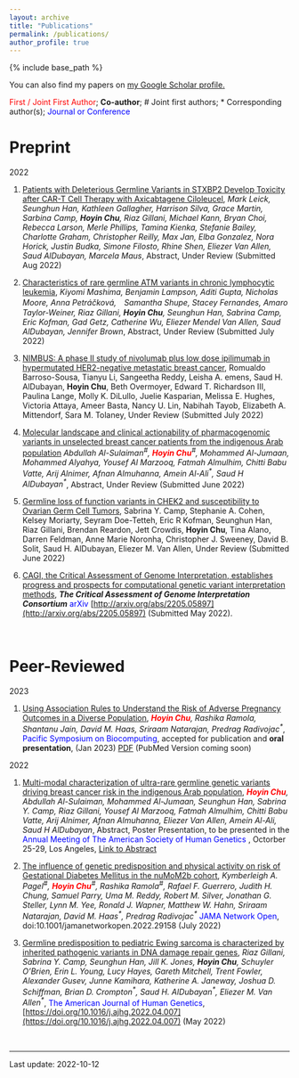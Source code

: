 ```yaml
---
layout: archive
title: "Publications"
permalink: /publications/
author_profile: true
---
```


{% include base_path %}


You can also find my papers on <u><a href="{{author.googlescholar}}">my Google Scholar profile</a>.</u>

<span style="color:red">First / Joint First Author</span>; **Co-author**; \# Joint first authors; \* Corresponding author(s); <span style="color:blue">Journal or Conference</span>

# Preprint

2022

1. <ins>Patients with Deleterious Germline Variants in STXBP2 Develop Toxicity after CAR-T Cell Therapy with Axicabtagene Ciloleucel</ins>, <em>Mark Leick, Seunghun Han, Kathleen Gallagher, Harrison Silva, Grace Martin, Sarbina Camp, **Hoyin Chu**, Riaz Gillani, Michael Kann, Bryan Choi, Rebecca Larson, Merle Phillips, Tamina Kienka, Stefanie Bailey, Charlotte Graham, Christopher Reilly, Max Jan, Elba Gonzalez, Nora Horick, Justin Budka, Simone Filosto, Rhine Shen, Eliezer Van Allen, Saud AlDubayan, Marcela Maus</em>, Abstract, Under Review (Submitted Aug 2022)

1. <ins>Characteristics of rare germline ATM variants in chronic lymphocytic leukemia</ins>, <em>Kiyomi Mashima, Benjamin Lampson, Aditi Gupta, Nicholas Moore, Anna Petráčková,　Samantha Shupe, Stacey Fernandes, Amaro Taylor-Weiner, Riaz Gillani, **Hoyin Chu**, Seunghun Han, Sabrina Camp, Eric Kofman, Gad Getz, Catherine Wu, Eliezer Mendel Van Allen, Saud AlDubayan, Jennifer Brown</em>, Abstract, Under Review (Submitted July 2022)

1. <ins>NIMBUS: A phase II study of nivolumab plus low dose ipilimumab in hypermutated HER2-negative metastatic breast cancer</ins>, Romualdo Barroso-Sousa, Tianyu Li, Sangeetha Reddy, Leisha A. emens, Saud H. AlDubayan, **Hoyin Chu**, Beth Overmoyer, Edward T. Richardson III, Paulina Lange, Molly K. DiLullo, Juelie Kasparian, Melissa E. Hughes, Victoria Attaya, Ameer Basta, Nancy U. Lin, Nabihah Tayob, Elizabeth A. Mittendorf, Sara M. Tolaney, Under Review (Submitted July 2022)

1. <ins>Molecular landscape and clinical actionability of pharmacogenomic variants in unselected breast cancer patients from the indigenous Arab population</ins> <em>Abdullah Al-Sulaiman<sup>#</sup>, <span style="color:red">**Hoyin Chu**</span><sup>#</sup>, Mohammed Al-Jumaan, Mohammed Alyahya, Yousef Al Marzooq, Fatmah Almulhim, Chitti Babu Vatte, Arij Alnimer, Afnan Almuhanna, Amein Al-Ali<sup>\*</sup>, Saud H AlDubayan<sup>\*</sup></em>, Abstract, Under Review (Submitted June 2022)

1. <ins>Germline loss of function variants in CHEK2 and susceptibility to Ovarian Germ Cell Tumors</ins>, Sabrina Y. Camp, Stephanie A. Cohen, Kelsey Moriarty, Seyram Doe-Tetteh, Eric R Kofman, Seunghun Han, Riaz Gillani, Brendan Reardon, Jett Crowdis, **Hoyin Chu**, Tina Alano, Darren Feldman, Anne Marie Noronha, Christopher J. Sweeney, David B. Solit, Saud H. AlDubayan, Eliezer M. Van Allen, Under Review (Submitted June 2022)

1. <ins>CAGI, the Critical Assessment of Genome Interpretation, establishes progress and prospects for computational genetic variant interpretation methods</ins>, <em>**The Critical Assessment of Genome Interpretation Consortium**</em> <span style="color:blue">arXiv</span> [http://arxiv.org/abs/2205.05897](http://arxiv.org/abs/2205.05897)  (Submitted May 2022).


<br/>

# Peer-Reviewed

2023

1. <ins>Using Association Rules to Understand the Risk of Adverse Pregnancy Outcomes in a Diverse Population</ins>,  <em><span style="color:red">**Hoyin Chu**</span>, Rashika Ramola, Shantanu Jain, David M. Haas, Sriraam Natarajan, Predrag Radivojac<sup>\*</sup></em>, <span style="color:blue">Pacific Symposium on Biocomputing</span>, accepted for publication and **oral presentation**, (Jan 2023) [PDF](https://hoyinchu.github.io/files/Chu_PSB_2023_Camera_Ready.pdf) (PubMed Version coming soon)

2022

1. <ins>Multi-modal characterization of ultra-rare germline genetic variants driving breast cancer risk in the indigenous Arab population</ins>, <em><span style="color:red">**Hoyin Chu**</span>, Abdullah Al-Sulaiman, Mohammed Al-Jumaan, Seunghun Han, Sabrina Y. Camp, Riaz Gillani, Yousef Al Marzooq, Fatmah Almulhim, Chitti Babu Vatte, Arij Alnimer, Afnan Almuhanna, Eliezer Van Allen, Amein Al-Ali, Saud H AlDubayan</em>, Abstract, Poster Presentation, to be presented in the <span style="color:blue">Annual Meeting of The American Society of Human Genetics </span>, Octorber 25-29, Los Angeles, [Link to Abstract](https://eppro01.ativ.me/web/page.php?page=IntHtml&project=ASHG22&id=1676)

2. <ins>[The influence of genetic predisposition and physical activity on risk of Gestational Diabetes Mellitus in the nuMoM2b cohort](https://jamanetwork.com/journals/jamanetworkopen/fullarticle/2795756)</ins>, <em>Kymberleigh A. Pagel<sup>#</sup>, <span style="color:red">**Hoyin Chu**</span><sup>#</sup>, Rashika Ramola<sup>#</sup>,  Rafael F. Guerrero, Judith H. Chung, Samuel Parry, Uma M. Reddy, Robert M. Silver, Jonathan G. Steller, Lynn M. Yee, Ronald J. Wapner, Matthew W. Hahn, Sriraam Natarajan, David M. Haas<sup>\*</sup>, Predrag Radivojac<sup>\*</sup></em> <span style="color:blue">JAMA Network Open</span>, doi:10.1001/jamanetworkopen.2022.29158 (July 2022)

3. <ins>[Germline predisposition to pediatric Ewing sarcoma is characterized by inherited pathogenic variants in DNA damage repair genes](https://doi.org/10.1016/j.ajhg.2022.04.007)</ins>, <em>Riaz Gillani, Sabrina Y. Camp, Seunghun Han, Jill K. Jones, **Hoyin Chu**, Schuyler O’Brien, Erin L. Young, Lucy Hayes, Gareth Mitchell, Trent Fowler, Alexander Gusev, Junne Kamihara, Katherine A. Janeway, Joshua D. Schiffman, Brian D. Crompton<sup>\*</sup>, Saud H. AlDubayan<sup>\*</sup>, Eliezer M. Van Allen<sup>\*</sup></em>, <span style="color:blue">The American Journal of Human Genetics</span>, [https://doi.org/10.1016/j.ajhg.2022.04.007](https://doi.org/10.1016/j.ajhg.2022.04.007) (May 2022)



<br/>

---

Last update: 2022-10-12

<!--To add: NIMBUS and OGCT-->


<!-- {% if author.googlescholar %}
  You can also find my articles on <u><a href="{{author.googlescholar}}">my Google Scholar profile</a>.</u>
{% endif %} -->
<!-- 
{% include base_path %}

{% for post in site.publications reversed %}
  {% include archive-single.html %}
{% endfor %} -->
